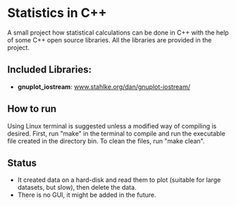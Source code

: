 # Statistics in C++
A small project how statistical calculations can be done in C++ with
the help of some C++ open source libraries. All the libraries are
provided in the project.

## Included Libraries:
- **gnuplot_iostream**: www.stahlke.org/dan/gnuplot-iostream/

## How to run
Using Linux terminal is suggested unless a modified way of compiling
is desired. First, run "make" in the terminal to compile and run the
executable file created in the directory bin. To clean the files, run
"make clean".

## Status
- It created data on a hard-disk and read them to plot (suitable for
  large datasets, but slow), then delete the data.
- There is no GUI, it might be added in the future.


